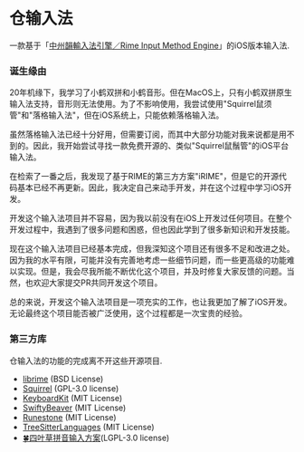 # 仓输入法

一款基于「[中州韻輸入法引擎／Rime Input Method Engine](https://github.com/rime/librime)」的iOS版本输入法.

### 诞生缘由

20年机缘下，我学习了小鹤双拼和小鹤音形。但在MacOS上，只有小鹤双拼原生输入法支持，音形则无法使用。为了不影响使用，我尝试使用"Squirrel鼠须管"和"落格输入法"，但在iOS系统上，只能依赖落格输入法。

虽然落格输入法已经十分好用，但需要订阅，而其中大部分功能对我来说都是用不到的。因此，我开始尝试寻找一款免费开源的、类似"Squirrel鼠鬚管"的iOS平台输入法。

在检索了一番之后，我发现了基于RIME的第三方方案"iRIME"，但是它的开源代码基本已经不再更新。因此，我决定自己来动手开发，并在这个过程中学习iOS开发。

开发这个输入法项目并不容易，因为我以前没有在iOS上开发过任何项目。在整个开发过程中，我遇到了很多问题和困惑，但也因此学到了很多新知识和开发技能。

现在这个输入法项目已经基本完成，但我深知这个项目还有很多不足和改进之处。因为我的水平有限，可能并没有完善地考虑一些细节问题，而一些更高级的功能难以实现。但是，我会尽我所能不断优化这个项目，并及时修复大家反馈的问题。当然，也欢迎大家提交PR共同开发这个项目。

总的来说，开发这个输入法项目是一项充实的工作，也让我更加了解了iOS开发。无论最终这个项目能否被广泛使用，这个过程都是一次宝贵的经验。

### 第三方库

仓输入法的功能的完成离不开这些开源项目.

* [librime](https://github.com/rime/librime) (BSD License)
* [Squirrel](https://github.com/rime/squirrel) (GPL-3.0 license)
* [KeyboardKit](https://github.com/KeyboardKit/KeyboardKit.git) (MIT License)
* [SwiftyBeaver](https://github.com/SwiftyBeaver/SwiftyBeaver.git) (MIT License)
* [Runestone](https://github.com/simonbs/Runestone.git) (MIT License)
* [TreeSitterLanguages](https://github.com/simonbs/TreeSitterLanguages.git) (MIT License)
* [🍀️四叶草拼音输入方案](https://github.com/fkxxyz/rime-cloverpinyin)(LGPL-3.0 license)